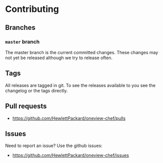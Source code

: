 # Contributing

## Branches

### `master` branch

The master branch is the current committed changes. These changes may not yet be released although we try to release often.

## Tags

All releases are tagged in git. To see the releases available to you see the changelog or the tags directly.

## Pull requests

- <https://github.com/HewlettPackard/oneview-chef/pulls>

## Issues

Need to report an issue? Use the github issues:

- <https://github.com/HewlettPackard/oneview-chef/issues>